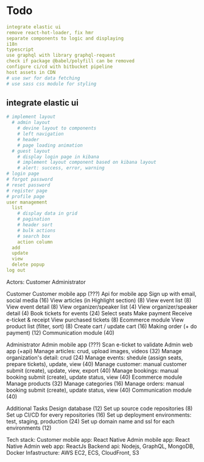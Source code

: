 # Todo
```yml
integrate elastic ui
remove react-hot-loader, fix hmr
separate components to logic and displaying
i18n
typescript
use graphql with library graphql-request
check if package @babel/polyfill can be removed
configure ci/cd with bitbucket pipeline
host assets in CDN
# use swr for data fetching
# use sass css module for styling
```


## integrate elastic ui
```yml
# implement layout
  # admin layout
    # devine layout to components
    # left navigation
    # header
    # page loading animation
  # guest layout
    # display login page in kibana
    # implement layout component based on kibana layout
    # alert: success, error, warning
# login page
# forgot password
# reset password
# register page
# profile page
user management
  list
    # display data in grid
    # pagination
    # header sort
    # bulk actions
    # search box
    action column
  add
  update
  view
  delete popup
log out
```


Actors:
  Customer
  Administrator

Customer
  Customer mobile app (???)
  Api for mobile app
    Sign up with email, social media (16)
    View articles (in Highlight section) (8)
    View event list (8)
    View event detail (8)
    View organizer/speaker list (4)
    View organizer/speaker detail (4)
    Book tickets for events (24)
      Select seats
      Make payment
      Receive e-ticket & receipt
    View purchased tickets (8)
    Ecommerce module
      View product list (filter, sort) (8)
      Create cart / update cart (16)
      Making order (+ do payment) (12)
    Communication module (40)

Administrator
  Admin mobile app (???)
    Scan e-ticket to validate
  Admin web app (+api)
    Manage articles: crud, upload images, videos (32)
    Manage organization's detail: crud (24)
    Manage events: shedule (assign seats, prepare tickets), update, view (40)
    Manage customer: manual customer submit (create), update, view, export (40)
    Manage bookings: manual booking submit (create), update status, view (40)
    Ecommerce module
      Manage products (32)
      Manage categories (16)
      Manage orders: manual booking submit (create), update status, view (40)
    Communication module (40)

Additional Tasks
  Design database (12)
  Set up source code repositories (8)
  Set up CI/CD for every repositories (16)
  Set up deployment environments: test, staging, production (24)
  Set up domain name and ssl for each environments (12)

Tech stack:
  Customer mobile app: React Native
  Admin mobile app: React Native
  Admin web app: ReactJs
  Backend api: Nodejs, GraphQL, MongoDB, Docker
  Infastructure: AWS EC2, ECS, CloudFront, S3